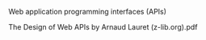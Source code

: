 Web application programming interfaces (APIs) 



The Design of Web APIs by Arnaud Lauret (z-lib.org).pdf

